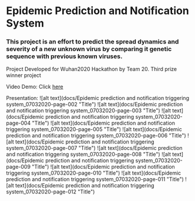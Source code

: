 

# Epidemic Prediction and Notification System

### This project is an effort to predict the spread dynamics and severity of a new unknown virus by comparing it genetic sequence with previous known viruses.
Project Developed for Wuhan2020 Hackathon by Team 20. Third prize winner project

Video Demo: Click <a href="https://files.slack.com/files-pri/TT5U1VCPQ-FV3AH98S2/video_demo.mp4">here</a>  


Presentation:
![alt text](docs/Epidemic prediction and notification triggering system_07032020-page-002 "Title")
![alt text](docs/Epidemic prediction and notification triggering system_07032020-page-003 "Title")
![alt text](docs/Epidemic prediction and notification triggering system_07032020-page-004 "Title")
![alt text](docs/Epidemic prediction and notification triggering system_07032020-page-005 "Title")
![alt text](docs/Epidemic prediction and notification triggering system_07032020-page-006 "Title")
![alt text](docs/Epidemic prediction and notification triggering system_07032020-page-007 "Title")
![alt text](docs/Epidemic prediction and notification triggering system_07032020-page-008 "Title")
![alt text](docs/Epidemic prediction and notification triggering system_07032020-page-009 "Title")
![alt text](docs/Epidemic prediction and notification triggering system_07032020-page-010 "Title")
![alt text](docs/Epidemic prediction and notification triggering system_07032020-page-011 "Title")
![alt text](docs/Epidemic prediction and notification triggering system_07032020-page-012 "Title")
